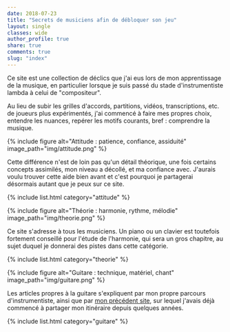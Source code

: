 ```yaml
---
date: 2018-07-23
title: "Secrets de musiciens afin de débloquer son jeu"
layout: single
classes: wide
author_profile: true
share: true
comments: true
slug: "index"
---
```


<style>
/* override theme's room for caption in figure elements */
figure { margin-bottom: 1em; }
</style>

Ce site est une collection de déclics que j'ai eus lors de mon apprentissage de 
la musique, en particulier lorsque je suis passé du stade d'instrumentiste 
lambda à celui de "compositeur".

Au lieu de subir les grilles d'accords, partitions, vidéos, transcriptions, 
etc. de joueurs plus expérimentés, j'ai commencé à faire mes propres choix, 
entendre les nuances, repérer les motifs courants, bref : comprendre la 
musique.

{% include figure alt="Attitude : patience, confiance, assiduité"
image_path="img/attitude.png" %}

Cette différence n'est de loin pas qu'un détail théorique, une fois certains
concepts assimilés, mon niveau a décollé, et ma confiance avec. J'aurais voulu
trouver cette aide bien avant et c'est pourquoi je partagerai désormais autant
que je peux sur ce site.

{% include list.html category="attitude" %}

{% include figure alt="Théorie : harmonie, rythme, mélodie"
image_path="img/theorie.png" %}

Ce site s'adresse à tous les musiciens. Un piano ou un clavier est toutefois
fortement conseillé pour l'étude de l'harmonie, qui sera un gros chapitre, au
sujet duquel je donnerai des pistes dans cette catégorie.

{% include list.html category="theorie" %}

{% include figure alt="Guitare : technique, matériel, chant"
image_path="img/guitare.png" %}

Les articles propres à la guitare s'expliquent par mon propre parcours
d'instrumentiste, ainsi que par [mon précédent site][asg], sur lequel j'avais 
déjà commencé à partager mon itinéraire depuis quelques années.

{% include list.html category="guitare" %}

[asg]:https://www.accordersaguitare.com
